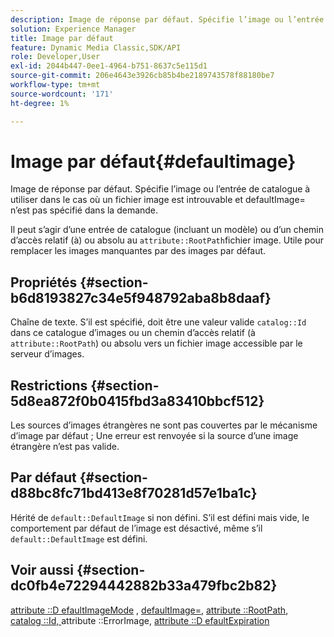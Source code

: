 ```yaml
---
description: Image de réponse par défaut. Spécifie l’image ou l’entrée de catalogue à utiliser dans le cas où un fichier image est introuvable et defaultImage= n’est pas spécifié dans la demande.
solution: Experience Manager
title: Image par défaut
feature: Dynamic Media Classic,SDK/API
role: Developer,User
exl-id: 2044b447-0ee1-4964-b751-8637c5e115d1
source-git-commit: 206e4643e3926cb85b4be2189743578f88180be7
workflow-type: tm+mt
source-wordcount: '171'
ht-degree: 1%

---
```


# Image par défaut{#defaultimage}

Image de réponse par défaut. Spécifie l’image ou l’entrée de catalogue à utiliser dans le cas où un fichier image est introuvable et defaultImage= n’est pas spécifié dans la demande.

Il peut s’agir d’une entrée de catalogue (incluant un modèle) ou d’un chemin d’accès relatif (à) ou absolu au `attribute::RootPath`fichier image. Utile pour remplacer les images manquantes par des images par défaut.

## Propriétés {#section-b6d8193827c34e5f948792aba8b8daaf}

Chaîne de texte. S’il est spécifié, doit être une valeur valide `catalog::Id` dans ce catalogue d’images ou un chemin d’accès relatif (à `attribute::RootPath`) ou absolu vers un fichier image accessible par le serveur d’images.

## Restrictions {#section-5d8ea872f0b0415fbd3a83410bbcf512}

Les sources d’images étrangères ne sont pas couvertes par le mécanisme d’image par défaut ; Une erreur est renvoyée si la source d’une image étrangère n’est pas valide.

## Par défaut {#section-d88bc8fc71bd413e8f70281d57e1ba1c}

Hérité de `default::DefaultImage` si non défini. S’il est défini mais vide, le comportement par défaut de l’image est désactivé, même s’il `default::DefaultImage` est défini.

## Voir aussi {#section-dc0fb4e72294442882b33a479fbc2b82}

[attribute ::D efaultImageMode](../../../../../is-api/image-catalog/image-serving-api-ref/c-image-catalog-reference/c-attributes-reference/r-defaultimagemode.md#reference-8a996af162f84e46bbe9e6e0d4e26782) , [defaultImage=](../../../../../is-api/image-catalog/image-serving-api-ref/c-image-catalog-reference/c-attributes-reference/r-is-cat-defaultimage.md#reference-8e9900e129f54ed68462a3c2fc3bc433), [attribute ::RootPath](../../../../../is-api/image-catalog/image-serving-api-ref/c-image-catalog-reference/c-attributes-reference/r-rootpath.md#reference-17d57e5967be403b8408fa7214017494), [catalog ::Id, ](/help/aem-is-ir-api/is-api/image-catalog/image-serving-api-ref/c-image-catalog-reference/c-image-svg-data-reference/c-image-data-reference/r-id-cat.md)attribute ::ErrorImage[](../../../../../is-api/image-catalog/image-serving-api-ref/c-image-catalog-reference/c-attributes-reference/r-errorimage.md#reference-c494d5d8b2584fe3800f35baabd0292c), [attribute ::D efaultExpiration](../../../../../is-api/image-catalog/image-serving-api-ref/c-image-catalog-reference/c-attributes-reference/r-defaultexpiration.md#reference-0526166fab654fceb243b75d1ea4f0cf)
